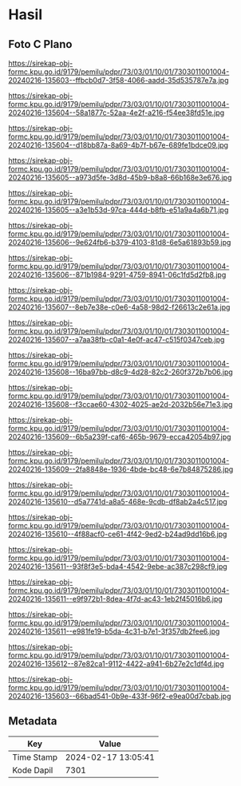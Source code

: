 # Hasil

## Foto C Plano

https://sirekap-obj-formc.kpu.go.id/9179/pemilu/pdpr/73/03/01/10/01/7303011001004-20240216-135603--ffbcb0d7-3f58-4066-aadd-35d535787e7a.jpg

https://sirekap-obj-formc.kpu.go.id/9179/pemilu/pdpr/73/03/01/10/01/7303011001004-20240216-135604--58a1877c-52aa-4e2f-a216-f54ee38fd51e.jpg

https://sirekap-obj-formc.kpu.go.id/9179/pemilu/pdpr/73/03/01/10/01/7303011001004-20240216-135604--d18bb87a-8a69-4b7f-b67e-689fe1bdce09.jpg

https://sirekap-obj-formc.kpu.go.id/9179/pemilu/pdpr/73/03/01/10/01/7303011001004-20240216-135605--a973d5fe-3d8d-45b9-b8a8-66b168e3e676.jpg

https://sirekap-obj-formc.kpu.go.id/9179/pemilu/pdpr/73/03/01/10/01/7303011001004-20240216-135605--a3e1b53d-97ca-444d-b8fb-e51a9a4a6b71.jpg

https://sirekap-obj-formc.kpu.go.id/9179/pemilu/pdpr/73/03/01/10/01/7303011001004-20240216-135606--9e624fb6-b379-4103-81d8-6e5a61893b59.jpg

https://sirekap-obj-formc.kpu.go.id/9179/pemilu/pdpr/73/03/01/10/01/7303011001004-20240216-135606--871b1984-9291-4759-8941-06c1fd5d2fb8.jpg

https://sirekap-obj-formc.kpu.go.id/9179/pemilu/pdpr/73/03/01/10/01/7303011001004-20240216-135607--8eb7e38e-c0e6-4a58-98d2-f26613c2e61a.jpg

https://sirekap-obj-formc.kpu.go.id/9179/pemilu/pdpr/73/03/01/10/01/7303011001004-20240216-135607--a7aa38fb-c0a1-4e0f-ac47-c515f0347ceb.jpg

https://sirekap-obj-formc.kpu.go.id/9179/pemilu/pdpr/73/03/01/10/01/7303011001004-20240216-135608--16ba97bb-d8c9-4d28-82c2-260f372b7b06.jpg

https://sirekap-obj-formc.kpu.go.id/9179/pemilu/pdpr/73/03/01/10/01/7303011001004-20240216-135608--f3ccae60-4302-4025-ae2d-2032b56e71e3.jpg

https://sirekap-obj-formc.kpu.go.id/9179/pemilu/pdpr/73/03/01/10/01/7303011001004-20240216-135609--6b5a239f-caf6-465b-9679-ecca42054b97.jpg

https://sirekap-obj-formc.kpu.go.id/9179/pemilu/pdpr/73/03/01/10/01/7303011001004-20240216-135609--2fa8848e-1936-4bde-bc48-6e7b84875286.jpg

https://sirekap-obj-formc.kpu.go.id/9179/pemilu/pdpr/73/03/01/10/01/7303011001004-20240216-135610--d5a7741d-a8a5-468e-9cdb-df8ab2a4c517.jpg

https://sirekap-obj-formc.kpu.go.id/9179/pemilu/pdpr/73/03/01/10/01/7303011001004-20240216-135610--4f88acf0-ce61-4f42-9ed2-b24ad9dd16b6.jpg

https://sirekap-obj-formc.kpu.go.id/9179/pemilu/pdpr/73/03/01/10/01/7303011001004-20240216-135611--93f8f3e5-bda4-4542-9ebe-ac387c298cf9.jpg

https://sirekap-obj-formc.kpu.go.id/9179/pemilu/pdpr/73/03/01/10/01/7303011001004-20240216-135611--e9f972b1-8dea-4f7d-ac43-1eb2f45016b6.jpg

https://sirekap-obj-formc.kpu.go.id/9179/pemilu/pdpr/73/03/01/10/01/7303011001004-20240216-135611--e981fe19-b5da-4c31-b7e1-3f357db2fee6.jpg

https://sirekap-obj-formc.kpu.go.id/9179/pemilu/pdpr/73/03/01/10/01/7303011001004-20240216-135612--87e82ca1-9112-4422-a941-6b27e2c1df4d.jpg

https://sirekap-obj-formc.kpu.go.id/9179/pemilu/pdpr/73/03/01/10/01/7303011001004-20240216-135603--66bad541-0b9e-433f-96f2-e9ea00d7cbab.jpg


## Metadata

| Key        | Value               |
| ---------- | ------------------- |
| Time Stamp | 2024-02-17 13:05:41 |
| Kode Dapil | 7301                |



